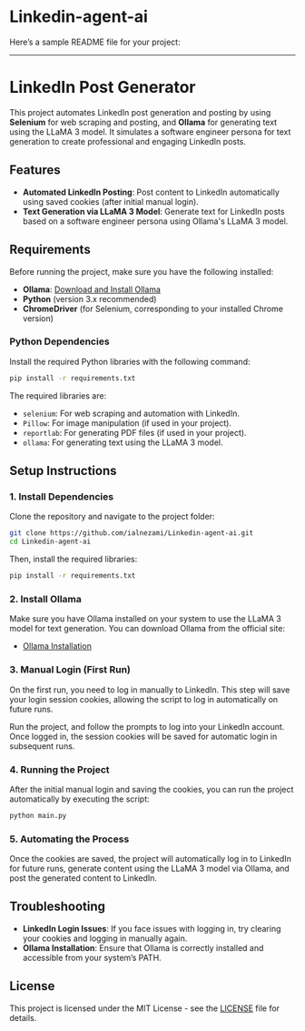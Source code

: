 # Linkedin-agent-ai

Here’s a sample README file for your project:

---

# LinkedIn Post Generator

This project automates LinkedIn post generation and posting by using **Selenium** for web scraping and posting, and **Ollama** for generating text using the LLaMA 3 model. It simulates a software engineer persona for text generation to create professional and engaging LinkedIn posts.

## Features

- **Automated LinkedIn Posting**: Post content to LinkedIn automatically using saved cookies (after initial manual login).
- **Text Generation via LLaMA 3 Model**: Generate text for LinkedIn posts based on a software engineer persona using Ollama's LLaMA 3 model.

## Requirements

Before running the project, make sure you have the following installed:

- **Ollama**: [Download and Install Ollama](https://ollama.com/download)
- **Python** (version 3.x recommended)
- **ChromeDriver** (for Selenium, corresponding to your installed Chrome version)

### Python Dependencies

Install the required Python libraries with the following command:

```bash
pip install -r requirements.txt
```

The required libraries are:

- `selenium`: For web scraping and automation with LinkedIn.
- `Pillow`: For image manipulation (if used in your project).
- `reportlab`: For generating PDF files (if used in your project).
- `ollama`: For generating text using the LLaMA 3 model.

## Setup Instructions

### 1. Install Dependencies

Clone the repository and navigate to the project folder:

```bash
git clone https://github.com/ialnezami/Linkedin-agent-ai.git
cd Linkedin-agent-ai
```

Then, install the required libraries:

```bash
pip install -r requirements.txt
```

### 2. Install Ollama

Make sure you have Ollama installed on your system to use the LLaMA 3 model for text generation. You can download Ollama from the official site:

- [Ollama Installation](https://ollama.com/download)

### 3. Manual Login (First Run)

On the first run, you need to log in manually to LinkedIn. This step will save your login session cookies, allowing the script to log in automatically on future runs.

Run the project, and follow the prompts to log into your LinkedIn account. Once logged in, the session cookies will be saved for automatic login in subsequent runs.

### 4. Running the Project

After the initial manual login and saving the cookies, you can run the project automatically by executing the script:

```bash
python main.py
```

### 5. Automating the Process

Once the cookies are saved, the project will automatically log in to LinkedIn for future runs, generate content using the LLaMA 3 model via Ollama, and post the generated content to LinkedIn.

## Troubleshooting

- **LinkedIn Login Issues**: If you face issues with logging in, try clearing your cookies and logging in manually again.
- **Ollama Installation**: Ensure that Ollama is correctly installed and accessible from your system’s PATH.

## License

This project is licensed under the MIT License - see the [LICENSE](LICENSE) file for details.
